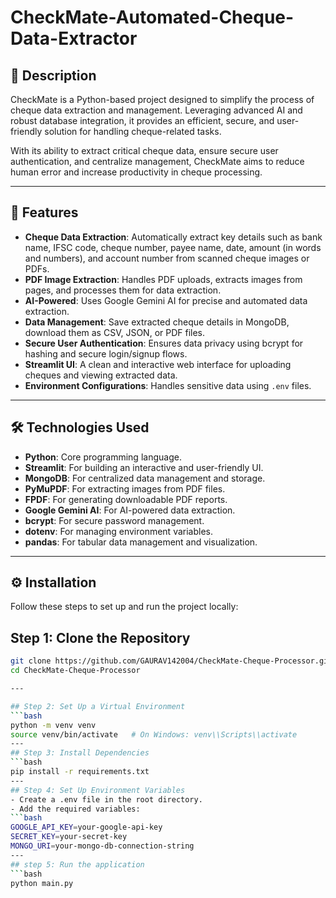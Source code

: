 # CheckMate-Automated-Cheque-Data-Extractor

## 📝 Description
CheckMate is a Python-based project designed to simplify the process of cheque data extraction and management. Leveraging advanced AI and robust database integration, it provides an efficient, secure, and user-friendly solution for handling cheque-related tasks.

With its ability to extract critical cheque data, ensure secure user authentication, and centralize management, CheckMate aims to reduce human error and increase productivity in cheque processing.

---

## 🚀 Features
- **Cheque Data Extraction**: Automatically extract key details such as bank name, IFSC code, cheque number, payee name, date, amount (in words and numbers), and account number from scanned cheque images or PDFs.
- **PDF Image Extraction**: Handles PDF uploads, extracts images from pages, and processes them for data extraction.
- **AI-Powered**: Uses Google Gemini AI for precise and automated data extraction.
- **Data Management**: Save extracted cheque details in MongoDB, download them as CSV, JSON, or PDF files.
- **Secure User Authentication**: Ensures data privacy using bcrypt for hashing and secure login/signup flows.
- **Streamlit UI**: A clean and interactive web interface for uploading cheques and viewing extracted data.
- **Environment Configurations**: Handles sensitive data using `.env` files.

---

## 🛠️ Technologies Used
- **Python**: Core programming language.
- **Streamlit**: For building an interactive and user-friendly UI.
- **MongoDB**: For centralized data management and storage.
- **PyMuPDF**: For extracting images from PDF files.
- **FPDF**: For generating downloadable PDF reports.
- **Google Gemini AI**: For AI-powered data extraction.
- **bcrypt**: For secure password management.
- **dotenv**: For managing environment variables.
- **pandas**: For tabular data management and visualization.

---

## ⚙️ Installation
Follow these steps to set up and run the project locally:

## Step 1: Clone the Repository
```bash
git clone https://github.com/GAURAV142004/CheckMate-Cheque-Processor.git
cd CheckMate-Cheque-Processor

---

## Step 2: Set Up a Virtual Environment
```bash
python -m venv venv
source venv/bin/activate   # On Windows: venv\\Scripts\\activate
---
## Step 3: Install Dependencies
```bash
pip install -r requirements.txt
---
## Step 4: Set Up Environment Variables
- Create a .env file in the root directory.
- Add the required variables:
```bash
GOOGLE_API_KEY=your-google-api-key
SECRET_KEY=your-secret-key
MONGO_URI=your-mongo-db-connection-string
---
## step 5: Run the application
```bash
python main.py


